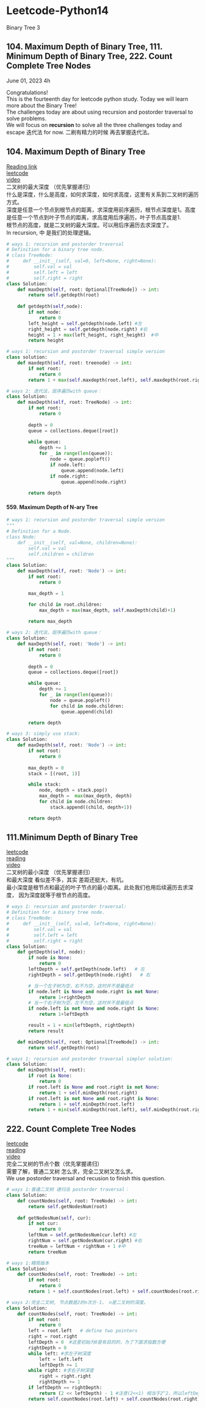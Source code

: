 # Leetcode-Python14
Binary Tree 3

## 104. Maximum Depth of Binary Tree, 111. Minimum Depth of Binary Tree, 222. Count Complete Tree Nodes

June 01, 2023  4h

Congratulations!\
This is the fourteenth day for leetcode python study. Today we will learn more about the Binary Tree!\
The challenges today are about using recursion and postorder traversal to solve problems.\
We will focus on **recursion** to solve all the three challenges today and escape 迭代法 for now. 二刷有精力的时候 再去掌握迭代法。


## 104. Maximum Depth of Binary Tree
[Reading link](https://github.com/youngyangyang04/leetcode-master/blob/master/problems/0104.%E4%BA%8C%E5%8F%89%E6%A0%91%E7%9A%84%E6%9C%80%E5%A4%A7%E6%B7%B1%E5%BA%A6.md)\
[leetcode](https://leetcode.com/problems/maximum-depth-of-binary-tree/)\
[video](https://www.bilibili.com/video/BV1Gd4y1V75u/?spm_id_from=333.788&vd_source=63f26efad0d35bcbb0de794512ac21f3)\
二叉树的最大深度 （优先掌握递归）\
什么是深度，什么是高度，如何求深度，如何求高度，这里有关系到二叉树的遍历方式。\
深度是任意一个节点到根节点的距离，求深度用前序遍历，根节点深度是1。高度是任意一个节点到叶子节点的距离，求高度用后序遍历，叶子节点高度是1.\
根节点的高度，就是二叉树的最大深度。可以用后序遍历去求深度了。\
In recursion, 中 是我们的处理逻辑。
```python
# ways 1: recursion and postorder traversal
# Definition for a binary tree node.
# class TreeNode:
#     def __init__(self, val=0, left=None, right=None):
#         self.val = val
#         self.left = left
#         self.right = right
class Solution:
    def maxDepth(self, root: Optional[TreeNode]) -> int:
        return self.getdepth(root)
    
    def getdepth(self,node):
        if not node:
            return 0
        left_height = self.getdepth(node.left) #左
        right_height = self.getdepth(node.right) #右
        height = 1 + max(left_height, right_height)  #中
        return height
```
```python
# ways 1: recursion and postorder traversal simple version
class solution:
    def maxdepth(self, root: treenode) -> int:
        if not root:
            return 0
        return 1 + max(self.maxdepth(root.left), self.maxdepth(root.right))
```
```python
# ways 2: 迭代法，层序遍历with queue：
class Solution:
    def maxDepth(self, root: TreeNode) -> int:
        if not root:
            return 0
        
        depth = 0
        queue = collections.deque([root])
        
        while queue:
            depth += 1
            for _ in range(len(queue)):
                node = queue.popleft()
                if node.left:
                    queue.append(node.left)
                if node.right:
                    queue.append(node.right)
        
        return depth
```
       

#### 559. Maximum Depth of N-ary Tree
```python
# ways 1: recursion and postorder traversal simple version
"""
# Definition for a Node.
class Node:
    def __init__(self, val=None, children=None):
        self.val = val
        self.children = children
"""
class Solution:
    def maxDepth(self, root: 'Node') -> int:
        if not root:
            return 0

        max_depth = 1

        for child in root.children:
            max_depth = max(max_depth, self.maxDepth(child)+1)
        
        return max_depth
```
```python
# ways 2: 迭代法，层序遍历with queue：
class Solution:
    def maxDepth(self, root: 'Node') -> int:
        if not root:
            return 0
        
        depth = 0
        queue = collections.deque([root])

        while queue:
            depth += 1
            for _ in range(len(queue)):
                node = queue.popleft()
                for child in node.children:
                    queue.append(child)

        return depth
```
```python
# ways 3: simply use stack:
class Solution:
    def maxDepth(self, root: 'Node') -> int:
        if not root:
            return 0
        
        max_depth = 0
        stack = [(root, 1)]

        while stack:
            node, depth = stack.pop()
            max_depth =  max(max_depth, depth)
            for child in node.children:
                stack.append((child, depth+1))

        return depth
```

## 111.Minimum Depth of Binary Tree
[leetcode](https://leetcode.com/problems/minimum-depth-of-binary-tree/)\
[reading](https://github.com/youngyangyang04/leetcode-master/blob/master/problems/0111.%E4%BA%8C%E5%8F%89%E6%A0%91%E7%9A%84%E6%9C%80%E5%B0%8F%E6%B7%B1%E5%BA%A6.md)\
[video](https://www.bilibili.com/video/BV1QD4y1B7e2/?spm_id_from=pageDriver&vd_source=63f26efad0d35bcbb0de794512ac21f3)\
二叉树的最小深度 （优先掌握递归）\
和最大深度 看似差不多，其实 差距还挺大，有坑。\
最小深度是根节点和最近的叶子节点的最小距离。此处我们也用后续遍历去求深度， 因为深度就等于根节点的高度。
```python
# ways 1: recursion and postorder traversal:
# Definition for a binary tree node.
# class TreeNode:
#     def __init__(self, val=0, left=None, right=None):
#         self.val = val
#         self.left = left
#         self.right = right
class Solution:
    def getDepth(self, node):
        if node is None:
            return 0
        leftDepth = self.getDepth(node.left)   # 左
        rightDepth = self.getDepth(node.right)   # 右

        # 当一个左子树为空，右不为空，这时并不是最低点
        if node.left is None and node.right is not None:
            return 1+rightDepth
        # 当一个右子树为空，左不为空，这时并不是最低点
        if node.left is not None and node.right is None:
            return 1+leftDepth    

        result = 1 + min(leftDepth, rightDepth)
        return result

    def minDepth(self, root: Optional[TreeNode]) -> int:
        return self.getDepth(root)
```
```python
# ways 1: recursion and postorder traversal simpler solution:
class Solution:
    def minDepth(self, root):
        if root is None:
            return 0
        if root.left is None and root.right is not None:
            return 1 + self.minDepth(root.right)
        if root.left is not None and root.right is None:
            return 1 + self.minDepth(root.left)
        return 1 + min(self.minDepth(root.left), self.minDepth(root.right))
```

## 222. Count Complete Tree Nodes
[leetcode](https://leetcode.com/problems/count-complete-tree-nodes/)\
[reading](https://github.com/youngyangyang04/leetcode-master/blob/master/problems/0222.%E5%AE%8C%E5%85%A8%E4%BA%8C%E5%8F%89%E6%A0%91%E7%9A%84%E8%8A%82%E7%82%B9%E4%B8%AA%E6%95%B0.md)\
[video](https://www.bilibili.com/video/BV1eW4y1B7pD/?spm_id_from=pageDriver&vd_source=63f26efad0d35bcbb0de794512ac21f3)\
完全二叉树的节点个数（优先掌握递归）\
需要了解，普通二叉树 怎么求，完全二叉树又怎么求。\
We use postorder traversal and recusion to finish this question.
```python
# ways 1:普通二叉树 递归法 postorder traversal：
class Solution:
    def countNodes(self, root: TreeNode) -> int:
        return self.getNodesNum(root)
        
    def getNodesNum(self, cur):
        if not cur:
            return 0
        leftNum = self.getNodesNum(cur.left) #左
        rightNum = self.getNodesNum(cur.right) #右
        treeNum = leftNum + rightNum + 1 #中
        return treeNum
```
```python
# ways 1:精简版本
class Solution:
    def countNodes(self, root: TreeNode) -> int:
        if not root:
            return 0
        return 1 + self.countNodes(root.left) + self.countNodes(root.right)
```

```python
# ways 2:完全二叉树, 节点数是2的n次方-1， n是二叉树的深度。
class Solution:
    def countNodes(self, root: TreeNode) -> int:
        if not root:
            return 0
        left = root.left   # define two pointers
        right = root.right
        leftDepth = 0  #这里初始为0是有目的的，为了下面求指数方便
        rightDepth = 0
        while left: #求左子树深度
            left = left.left
            leftDepth += 1
        while right: #求右子树深度
            right = right.right
            rightDepth += 1
        if leftDepth == rightDepth:
            return (2 << leftDepth) - 1 #注意(2<<1) 相当于2^2，所以leftDepth初始为0
        return self.countNodes(root.left) + self.countNodes(root.right) + 1       #精简版本， 左右中，是后序遍历。
```


